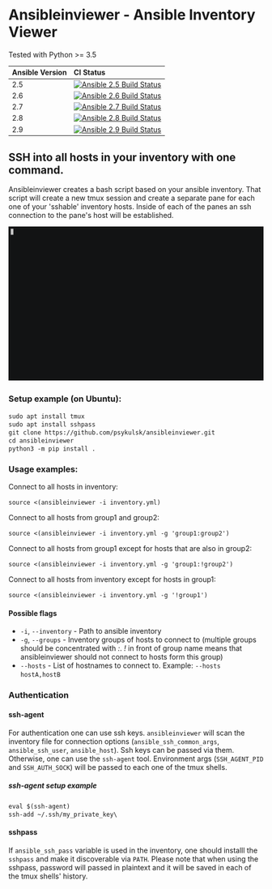 # Ansibleinviewer - Ansible Inventory Viewer 

Tested with Python >= 3.5


Ansible Version | CI Status
---------|:---------
2.5    | [![Ansible 2.5 Build Status](https://travis-ci.com/psykulsk/ansibleinviewer.svg?branch=master&&env=USED_ANSIBLE_VERSION=2.5)](https://travis-ci.com/psykulsk/ansibleinviewer)
2.6    | [![Ansible 2.6 Build Status](https://travis-ci.com/psykulsk/ansibleinviewer.svg?branch=master&&env=USED_ANSIBLE_VERSION=2.6)](https://travis-ci.com/psykulsk/ansibleinviewer)
2.7    | [![Ansible 2.7 Build Status](https://travis-ci.com/psykulsk/ansibleinviewer.svg?branch=master&&env=USED_ANSIBLE_VERSION=2.7)](https://travis-ci.com/psykulsk/ansibleinviewer)
2.8    | [![Ansible 2.8 Build Status](https://travis-ci.com/psykulsk/ansibleinviewer.svg?branch=master&&env=USED_ANSIBLE_VERSION=2.8)](https://travis-ci.com/psykulsk/ansibleinviewer)
2.9    | [![Ansible 2.9 Build Status](https://travis-ci.com/psykulsk/ansibleinviewer.svg?branch=master&&env=USED_ANSIBLE_VERSION=2.9)](https://travis-ci.com/psykulsk/ansibleinviewer)



## SSH into all hosts in your inventory with one command.



Ansibleinviewer creates a bash script based on your ansible inventory.
That script will create a new tmux session and create a separate pane
for each one of your 'sshable' inventory hosts. Inside of each of the
panes an ssh connection to the pane's host will be established.

![](doc/demo.gif)

### Setup example (on Ubuntu):
```
sudo apt install tmux
sudo apt install sshpass
git clone https://github.com/psykulsk/ansibleinviewer.git
cd ansibleinviewer
python3 -m pip install .
```

### Usage examples:

Connect to all hosts in inventory:
```
source <(ansibleinviewer -i inventory.yml)
```

Connect to all hosts from group1 and group2:
```
source <(ansibleinviewer -i inventory.yml -g 'group1:group2')
```

Connect to all hosts from group1 except for hosts that are also in group2:
```
source <(ansibleinviewer -i inventory.yml -g 'group1:!group2')
```

Connect to all hosts from inventory except for hosts in group1:
```
source <(ansibleinviewer -i inventory.yml -g '!group1')
```

#### Possible flags

* `-i`, `--inventory` - Path to ansible inventory
* `-g`, `--groups` - Inventory groups of hosts to connect to (multiple groups should be concentrated with *:*. *!* in front of group name means that ansibleinviewer should not connect to hosts form this group)
* `--hosts` - List of hostnames to connect to. Example: `--hosts hostA,hostB`

### Authentication


#### ssh-agent

For authentication one can use ssh keys. `ansibleinviewer` will scan the inventory file for connection options (`ansible_ssh_common_args`, `ansible_ssh_user`, `ansible_host`). Ssh keys can be passed via them. Otherwise, one can use the `ssh-agent` tool. Environment args (`SSH_AGENT_PID` and `SSH_AUTH_SOCK`) will be passed to each one of the tmux shells.

##### ssh-agent setup example
```
eval $(ssh-agent)
ssh-add ~/.ssh/my_private_key\
```

#### sshpass

If `ansible_ssh_pass` variable is used in the inventory, one should installl the `sshpass` and make it discoverable via `PATH`. Please note that when using the sshpass, password will passed in plaintext and it will be saved in each of the tmux shells' history.
